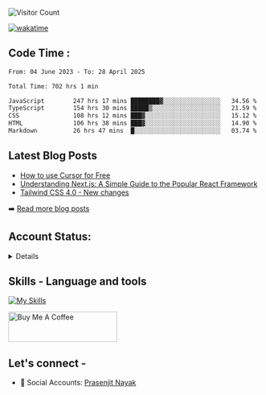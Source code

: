 <div>

![Visitor Count](https://profile-counter.glitch.me/StarKnightt/count.svg)



[![wakatime](https://wakatime.com/badge/user/d27d27da-dc32-4c1b-a703-f654f4050105.svg)](https://wakatime.com/@d27d27da-dc32-4c1b-a703-f654f405010)



</div>  

## Code Time : 
<!--START_SECTION:waka-->

```txt
From: 04 June 2023 - To: 28 April 2025

Total Time: 702 hrs 1 min

JavaScript        247 hrs 17 mins ████████▓░░░░░░░░░░░░░░░░   34.56 %
TypeScript        154 hrs 30 mins █████▒░░░░░░░░░░░░░░░░░░░   21.59 %
CSS               108 hrs 12 mins ███▓░░░░░░░░░░░░░░░░░░░░░   15.12 %
HTML              106 hrs 38 mins ███▓░░░░░░░░░░░░░░░░░░░░░   14.90 %
Markdown          26 hrs 47 mins  █░░░░░░░░░░░░░░░░░░░░░░░░   03.74 %
```

<!--END_SECTION:waka-->

## Latest Blog Posts
<!-- BLOG-POSTS:START -->
- [How to use Cursor for Free](https://github.com/StarKnightt/prasendev/blog/cursor-free)
- [Understanding Next.js: A Simple Guide to the Popular React Framework](https://github.com/StarKnightt/prasendev/blog/next-js-workflow)
- [Tailwind CSS 4.0 - New changes](https://github.com/StarKnightt/prasendev/blog/tailwindcss-4.0)

➡️ [Read more blog posts](https://prasen.dev/blog)
<!-- BLOG-POSTS:END -->

## Account Status:
<details>
  
working on it.

</details>

## Skills - Language and tools
[![My Skills](https://skillicons.dev/icons?i=react,html,css,javascript,nodejs,expressjs,mongo,typescript,next,tailwind,pug,git,github,vscode,linux,discord&theme=light)](https://skillicons.dev)
<!--social stats -->

<a href="https://www.buymeacoffee.com/prasen" target="_blank"><img src="https://cdn.buymeacoffee.com/buttons/v2/default-yellow.png" alt="Buy Me A Coffee" style="height: 60px !important;width: 216px !important;" ></a>

## Let's connect -
- 💼 Social Accounts: [Prasenjit Nayak](https://prasen.dev) <br>

<!-- End of the README files :) --!>
